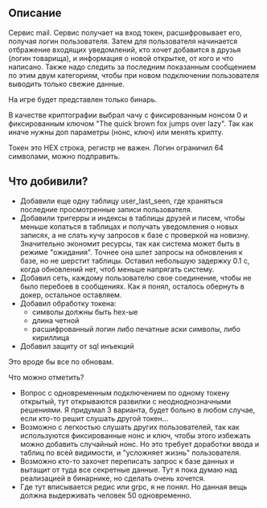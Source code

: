 ## Описание
Сервис mail. Сервис получает на вход токен, расшифровывает его, получая логин пользователя. Затем для пользователя начинается отбражение входящих уведомлений, кто хочет добавится в друзья (логин товарища), и информация о новой открытке, от кого и что написано. Также надо следить за последним показанным сообщением по этим двум категориям, чтобы при новом подключении пользователя выводить только свежие данные. 

На игре будет представлен только бинарь.

В качестве криптографии выбрал чачу с фиксированным нонсом 0 и фиксированным ключом "The quick brown fox jumps over lazy". Так как иначе нужны доп параметры (нонс, ключ) или менять крипту.

Токен это HEX строка, регистр не важен. Логин ограничил 64 символами, можно подправить.

## Что добивили?
- Добавили еще одну таблицу user_last_seen, где храняться последние просмотренные записи пользователя. 
- Добавили тригерры и индексы в таблицы друзей и писем, чтобы меньше копаться в таблицах и получать уведомления о новых записях, а не слать кучу запросов к базе с проверкой на новизну. Значительно экономит ресурсы, так как система может быть в режиме "ожидания". Точнее она шлет запросы на обновления к базе, но не шерстит таблицы. Оставил небольшую задержку 0.1 с, когда обновлений нет, чтоб меньше напрягать систему.
- Добавил сеть, каждому пользователю свое соединение, чтобы не было перебоев в сообщениях. Как я понял, осталось обернуть в докер, остальное оставляем.
- Добавил обработку токена: 
  - символы должны быть hex-ые
  - длина четной
  - расшифрованный логин либо печатные аски символы, либо кириллица
- Добавил защиту от sql инъекций

Это вроде бы все по обновам. 

Что можно отметить? 
- Вопрос с одновременным подключением по одному токену открытый, тут открываются развилки с неодноднозначными решениями. Я придумал 3 варианта, будет больно в любом случае, если кто-то решит слушать другой токен...
- Возможно с легкостью слушать других пользователей, так как используются фиксированные нонс и ключ, чтобы этого избежать можно добавить случайный нонс. Но это требует доработки ввода и таблиц по всей видимости, и "усложняет жизнь" пользователя.
- Возможно кто-то захочет переписать запрос к базе данных и вытащит от туда все секретные данные. Тут я пока думаю над реализацией в бинарнике, но сделать очень хочется.
- Где тут вписывается редис или grpc, я не понял. Но данная вещь должна выдерживать человек 50 одновременно.


